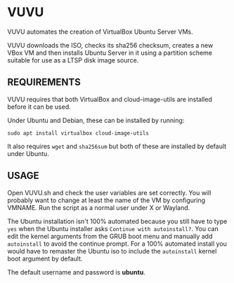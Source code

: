 # VUVU

VUVU automates the creation of VirtualBox Ubuntu Server VMs.

VUVU downloads the ISO, checks its sha256 checksum, creates a new VBox VM and then installs Ubuntu Server in it using a partition scheme suitable for use as a LTSP disk image source.

## REQUIREMENTS

VUVU requires that both VirtualBox and cloud-image-utils are installed before it can be used.

Under Ubuntu and Debian, these can be installed by running:

```
sudo apt install virtualbox cloud-image-utils
```

It also requires `wget` and `sha256sum` but both of these are installed by default under Ubuntu.

## USAGE

Open VUVU.sh and check the user variables are set correctly. You will probably want to change at least the name of the VM by configuring VMNAME. Run the script as a normal user under X or Wayland.

The Ubuntu installation isn't 100% automated because you still have to type `yes` when the Ubuntu installer asks `Continue with autoinstall?`. You can edit the kernel arguments from the GRUB boot menu and manually add `autoinstall` to avoid the continue prompt. For a 100% automated install you would have to remaster the Ubuntu iso to include the `autoinstall` kernel boot argument by default.

The default username and password is **ubuntu**.
